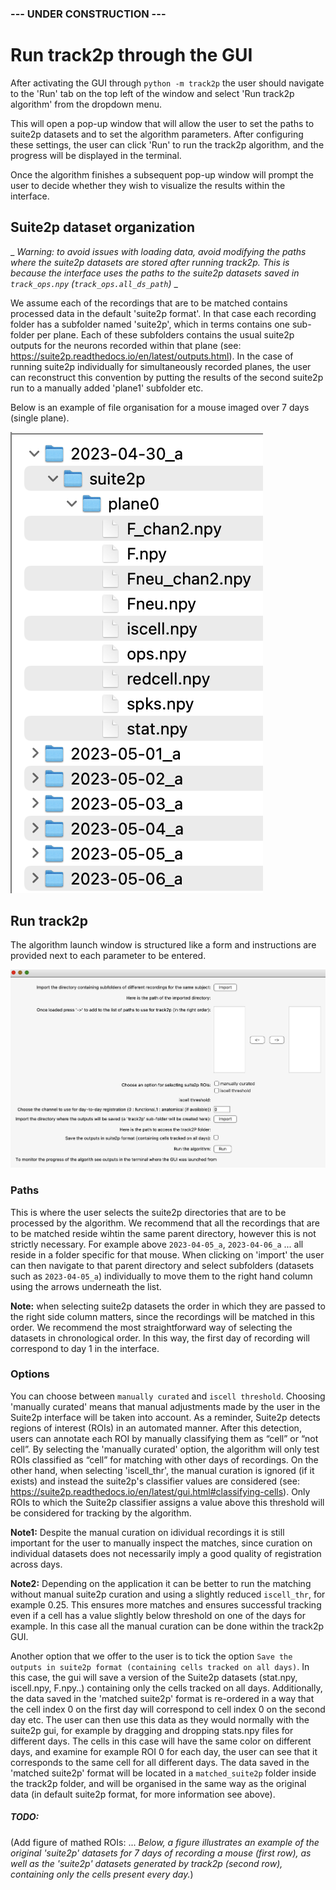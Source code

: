 ### --- UNDER CONSTRUCTION ---

# Run track2p through the GUI

After activating the GUI through `python -m track2p` the user should navigate to the 'Run' tab on the top left of the window and select 'Run track2p algorithm' from the dropdown menu.

This will open a pop-up window that will allow the user to set the paths to suite2p datasets and to set the algorithm parameters. After configuring these settings, the user can click 'Run' to run the track2p algorithm, and the progress will be displayed in the terminal.

Once the algorithm finishes a subsequent pop-up window will prompt the user to decide whether they wish to visualize the results within the interface.

## Suite2p dataset organization

_ _Warning: to avoid issues with loading data, avoid modifying the paths where the suite2p datasets are stored after running track2p. This is because the interface uses the paths to the suite2p datasets saved in `track_ops.npy` (`track_ops.all_ds_path`)_ _

We assume each of the recordings that are to be matched contains processed data in the default 'suite2p format'. In that case each recording folder has a subfolder named 'suite2p', which in terms contains one sub-folder per plane. Each of these subfolders contains the usual suite2p outputs for the neurons recorded within that plane (see: https://suite2p.readthedocs.io/en/latest/outputs.html). In the case of running suite2p individually for simultaneously recorded planes, the user can reconstruct this convention by putting the results of the second suite2p run to a manually added 'plane1' subfolder etc.

Below is an example of file organisation for a mouse imaged over 7 days (single plane). 

![ex_suite2p_dt.png](media/plots/ex_suite2p_dt.png)

## Run track2p

The algorithm launch window is structured like a form and instructions are provided next to each parameter to be entered.

![ex_t2p_window.png](media/plots/ex_t2p_window.png)

### Paths
This is where the user selects the suite2p directories that are to be processed by the algorithm. We recommend that all the recordings that are to be matched reside wihtin the same parent directory, however this is not strictly necessary. For example above `2023-04-05_a`, `2023-04-06_a` ... all reside in a folder specific for that mouse. When clicking on 'import' the user can then navigate to that parent directory and select subfolders (datasets such as `2023-04-05_a`) individually to move them to the right hand column using the arrows underneath the list.

 **Note:** when selecting suite2p datasets the order in which they are passed to the right side column matters, since the recordings will be matched in this order. We recommend the most straightforward way of selecting the datasets in chronological order. In this way, the first day of recording will correspond to day 1 in the interface. 

### Options

You can choose between `manually curated` and `iscell threshold`. Choosing 'manually curated' means that manual adjustments made by the user in the Suite2p interface will be taken into account. As a reminder, Suite2p detects regions of interest (ROIs) in an automated manner. After this detection, users can annotate each ROI by manually classifying them as “cell” or “not cell”. By selecting the 'manually curated' option, the algorithm will only test ROIs classified as “cell” for matching with other days of recordings. On the other hand, when selecting 'iscell_thr', the manual curation is ignored (if it exists) and instead the suite2p's classifier values are considered (see: https://suite2p.readthedocs.io/en/latest/gui.html#classifying-cells). Only ROIs to which the Suite2p classifier assigns a value above this threshold will be considered for tracking by the algorithm.

**Note1:** Despite the manual curation on idividual recordings it is still important for the user to manually inspect the matches, since curation on individual datasets does not necessarily imply a good quality of registration across days.

**Note2:** Depending on the application it can be better to run the matching without manual suite2p curation and using a slightly reduced `iscell_thr`, for example 0.25. This ensures more matches and ensures successful tracking even if a cell has a value slightly below threshold on one of the days for example. In this case all the manual curation can be done within the track2p GUI.

Another option that we offer to the user is to tick the option `Save the outputs in suite2p format (containing cells tracked on all days)`. In this case, the gui will save a version of the Suite2p datasets (stat.npy, iscell.npy, F.npy..) containing only the cells tracked on all days. Additionally, the data saved in the 'matched suite2p' format is re-ordered in a way that the cell index 0 on the first day will correspond to cell index 0 on the second day etc. The user can then use this data as they would normally with the suite2p gui, for example by dragging and dropping stats.npy files for different days. The cells in this case will have the same color on different days, and examine for example ROI 0 for each day, the user can see that it corresponds to the same cell for all different days. The data saved in the 'matched suite2p' format will be located in a  `matched_suite2p` folder inside the track2p folder, and will be organised in the same way as the original data (in default suite2p format, for more information see above).

##### TODO:
(Add figure of mathed ROIs: ... _Below, a figure illustrates an example of the original 'suite2p' datasets for 7 days of recording a mouse (first row), as well as the 'suite2p' datasets generated by track2p (second row), containing only the cells present every day._)


